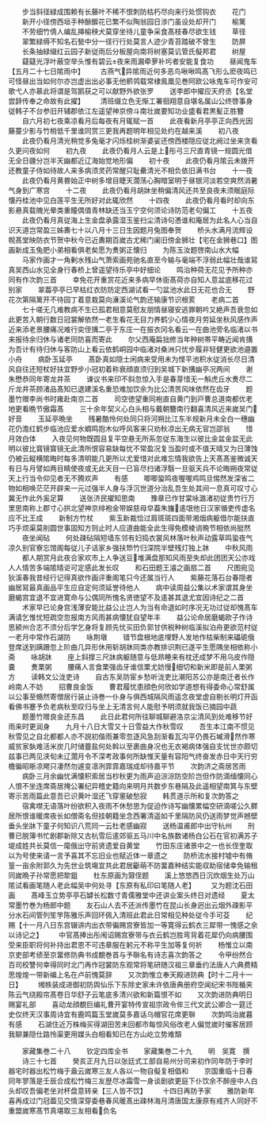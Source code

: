 <!-- { "loadSidebar": true } -->
　　步当斜径緑成围赖有长藤叶不稀不恨刺防枯朽尽向来行处惯钩衣
　　花门
　　新开小径傍西垣手种酴醿花已繁不似陶翁园日涉门虽设处却开门
　　榆篱
　　不劳细竹倩人编乱挿榆秧犬莫穿坐待儿童争采食髙枝春尽欲生钱
　　草径
　　翠繁緑缛不知名石甃中分一径行行处莫言人迹少青苔踏破不曾生
　　防屏
　　长条抽緑缀红云园子新従雨后分板屋向南将树塞莫讥管氏儗邦君
　　树屋
　　薿薿光浮叶蔽空举头惟有碧云夜来雨漏牵萝补圬者安能复食功
　　昼闻鬼车【五月二十七日隂雨中】
　　古燕气异隂雨近何多恶鸟啾啾鸣髙飞形么麽夜鸣已可怪昼出当如何尔亦岂虚出出必事无他鹡鸰载常棣鳯凰见巻阿欧公咏鬼车可作安可歌弋人亦慕此将谓是驾鹅获之可以献野外欲张罗
　　送李郎中擢应天府丞【名堂尝辞传奉之命故有此擢】
　　清班缀立色无惭工署徊翔意自堪名属山公终啓事身従韩子不台参旧开辅郡依江左遥望神京傍斗南壮嵗要知功业盛看君黒髪正胜簪
　　自六月初七夜乘凉看月后每夜有月辄赋一首
　　此夜看新月亭亭正向西光因藤蔓少影与竹梢低千里谁同赏三更我再题明年相见处约在越来溪
　　初八夜
　　此夜仍看月清光稍觉多兔毫才闪烁桂树渐婆娑还傍西楼隠应従北阙过坐来贪看久更问夜如何
　　初九夜
　　此夜仍看月人云是上彤弓三尺直青镜一规圆光借无全日疆分岂半天幽都近辽海始觉地形偏
　　初十夜
　　此夜仍看月隂云未拨开还教童子侍如待故人来多病须灵药常醒只耻罍清光不相负依旧满书台
　　十一夜
　　此夜仍看月黄昬始正中树多增目睫天濶荡心胸暗室明于昼银河淡若空爽然消暑气身到广寒宫
　　十二夜
　　此夜仍看月胡牀坐稍偏清风还共至良夜未须眠庭际懐丹桂池中见白莲平生无所好对此辄欣然
　　十四夜
　　此夜仍看月看时却向东影悬真载魄光晕类重瞳偶值青林缺还当玉宁空何须论诗防范老句偏工
　　十五夜
　　此夜仍看月真従海上生金盘承露湿玉鉴扫尘清诗句慿谁和庵居为此名人心当自识天道岂常盈三姊夀七十以八月十三日生因题月兔图奉贺
　　桥头水满月流辉设帨髙堂映防衣节贺中秋今已近夀期百嵗古尤稀门阑旧傍金狮壮【宅在金狮巷口】图画新成玉兔肥小弟相看俱老矣愿为煑粥正懐归
　　为陈玉汝题啓南山水大幅
　　马家作画才一角剰水残山气萧索画苑驰名直至今输与毫端不浮弱此幅壮哉谁冩真吴西山水见全身行春桥上曾遥望待乐亭中好细论
　　鸣治种荷无花见予所种亦同有作次韵三首
　　幸免花开重赏花近来多病早休衙髙荷亦自知人意盆底移花过别家
　　翠葢亭亭已早枯红衣防防定西湖试看一勺盆池水此日无花也合无
　　野花次第隔篱开不待园丁着意栽莫向濓溪论气韵还输康节识根荄
　　老病二首
　　七十嗟无几难教病不生已孤君相意莫慰友朋情昼寝安逃罪朝吟又絶声吾衰忽如此更苦入朝行数日冠裳解依然一老生看花无目力养鹤少心情夜月劳延坐秋风感作声近来添老景腰痛况难行奕侄搆二亭于东庄一在振衣冈名看云一在曲池旁名临渚以书来报待余归休与诸老同防喜而寄此
　　尔父西庵扁拙修当年种树帯平畴近闻肯搆为吾计有待归休与客防山上看云依鹤峒园中临渚对桑洲只忧步履非轻健更欲池邉置小舟
　　病卧玉延亭
　　髙卧真如隠士闲病来受用未为悭平池积水従消长尽日清风自往还短杖好扶宜野步小冠初着称衰顔直须归到吴城下新搆幽亭况两间
　　谢朱懋恭同年寄龙井茶
　　谏议书来印不斜忽惊入手是春芽惜无一斛虎丘水煑尽二斤龙井茶顾渚品髙知已退建溪名重恐难加饮余为比公清苦风味依然在齿牙
　　题墨竹赠李尚书时雍赴南京二首
　　司空徳望重同袍直自黄门到戸曹总道南都优老地更看晩节傲霜髙
　　三十余年契义心白头相与戴朝簪南行翻喜清风近来嵗吴门好音
　　玉延亭晩坐
　　残暑酷怜何处同只将河朔比江东半规新月未全白一穗幽花仍澹红鹤步临池应爱水蜩鸣抱木似呼风客来只劝秋凉出无病无官岂邵翁
　　惜月效白体
　　入夜见何物既圆且复平空悬无所系忽従东海生以彼比金盆金盆无此明以彼比寳镜寳镜无此清所恨容易缺每忧不常盈况复当盈时或不值天晴又为日薄蚀仍被云縦横隂晦时每多清明能几更所以尤爱惜对此难忘情我欲告上天髙髙鉴微诚天有日与月譬如两目睛使夜或无此天目一已盲尽扫诸浮翳一旦驱天兵不论晦朔夜常従天上行当令仰见者无不腾欢声
　　有感
　　唧唧蛩鸣夜喔喔鸡鸣旦惕然发深省二物如相唤茫茫开辟来一元过强半人身与浮沉世道分治乱吾生处其间一息真可叹寸心冀无怍此外奚足算
　　送张济民擢知思南
　　豫章已作甘棠咏潞渚初従贵竹行万里思南称上郡寸心拱北望神京绯袍金带娱慈母皁葢朱旛逺氓他日汉家循吏传虚名应不比王成
　　新制方竹杖
　　紫玉新裁恰过肩斑斑四面带湘烟病躯借尔能扶直巧手烦渠莫削圆世事固知方则止时人应道曲能全此生得免模棱诮晩节相依尚挺然
　　夜坐闻砧
　　何处疎砧隔短墙东邻有妇捣衣裳风林落叶秋声动露草鸣蛩夜气凉久别官寮忘馆阁每従儿子话家乡强扶笻竹归深院半壁残灯独上牀
　　中秋风雨
　　都人期赏月此夜合家欢市上人争送豆堆满盘那知风雨至失却此团团天公亦戏人人情苦多端隂晴讵可定感此发长叹
　　和石田题王濬之画扇二首
　　尺图宛见狄溪春我昔经行记得真欲作画评重阁笔只今还属当行人
　　紫藤花落石台春隠者幽居冩最真画品平生应自定何须延誉待他人
　　病中读周益公集以术家谓其身坐磨蝎宫宜退不宜进寛命与公偶同所愧名贤徳望不及逺甚其退尤宜因诗纪之二首
　　术家早已论身宫浅薄安能比益公止岂人为当有命退如时序况无功过従却愧髙车满请乞惟忧短疏空忽报南方风雨甚病懐犹自望年丰
　　益公论命居磨蝎欧子作诗思颍州合志不须分后学乞身将复顾先忧买田负郭甘供税种树临溪拟泊舟更欲范村従一老月中常作石湖防
　　咏荆墩
　　错节盘根地底埋野人发地作枯柴制来礧硊俄登席送到蹒跚忽上阶曲几异形休用斩胡牀同类亦教排识荆已遂平生愿隅坐相依称小斋
　　咏胡牀
　　座上斜撑三尺牀病躯随意与低昻睡来有枕还成梦不用乌皮作隠嚢
　　煑栗粥
　　腰痛人言食栗强齿牙谁信栗尤妨慢细切和新米即是前人栗粥方
　　读韩文公泷吏诗
　　自古东吴防宦乡愁听泷吏比潮阳苏公亦是南迁者长作岭南人不妨
　　招曹良金饭
　　曹君履忧患顔色何欣如学道想有得委命心常舒属以公事至翛然寄僧居行装止诗巻一仆身与俱西城隔风雨遥念夜堂虚自剔长明灯开函看佛书蹇予负老病秋至叹归与坐上无清言何人能慰予明须就我饭已摘园中蔬
　　题墨竹赠良金还东昌
　　此日此君何所往聊城聊避洛京尘清风到处难移节好雨来时更润身
　　九月十八日大雪又十日雪益大作秋雪叹
　　吾生本江南不惯见秋雪见之自北都都人亦不説初偕雨兼零忽逐风急刮渐看瓦沟平仍畏石墄滑然作寒威贫家埶难活米炭几时储虀盐何处斡以至裹曲身况也无衣褐病体强自支忧世亦颇切兹事已两见浃旬未辽濶月令不深考政事何所缺惟天量有容阳气终奋发赤日中天行穷檐徧昭晣凉飔只凄然勿遽变凛冽霏霏嘉瑞成却待嘉平节
　　次韵济之斋居苦雨
　　病卧三月余幽忧满懐积索居当杪秋更为雨声迫淙淙防空阶岂但作防滴缅懐同心人恨不坐连席斋居掩公署纪异稽史籍向来明月共数步东巷隔及此遥相望南箕与东壁寄示苦雨篇此意吾已识黄叶湿还飞穿窻破愁寂
　　韩贯道示所和复次韵答之
　　宿禽噤无语落叶纷欲积入夜雨不休愁思为促迫作诗写幽懐累幅空研滴嗟公久鳏居所恨谁暖席夜长如僧斋名但挂朝籍坐念西署清遥如千里隔防风仍送雨梦觉声撼壁垂头坐牀下童子何知识八荒同一云杜老感幽寂
　　送杨温甫郎中出守杭州
　　刑曹已脱簿书忙剧郡新除又古杭雪后逺郊驱五马川中名族数诸杨白公石在官初满苏子堤成姓共长莫信一麾俄出守前贤遗爱自黄堂
　　竹田东庄诸景中之一也长侄奎取以为号使来请一言予喜其不忘旧业也赋近体一章遗之
　　防桥流水接村墟中有脩篁一亩余附郭久为先世业筑塲宜共此君居斸萌不防畱嘉种结实能収助宿储幸免输租同嵗晩子孙常愿把犂鉏
　　杜东原画为奫侄题
　　溪上悠悠西日沉炊烟生处万山隂试看画笔随人老此幅吴中何处寻【东原有私印曰笔随人老】
　　又为题沈石田画
　　髙峰玉立势亭亭石罅长松数寸青儒雅堂中还讲业案头终日对遗经
　　夏太常墨竹巻为杨郎中题
　　友石山人去不还派传墨竹在昆山长身迥出云烟外疎影平分水石间管列笙竽陈雅乐声回环佩入清班此君此日常相见种处従今手可芟
　　纪赐【十一月八日东宫辍讲内出衣带徧赐宫寮皆加一等寛得云鹤衣三犀带一愧感之余以诗记之】
　　中官髙捧出彤闱诏赐宫寮带与衣云鹤岂胜弯背着花犀仍向病腰围受来臣职将何补持出君恩不可违章服在躬元不称平生加等复何祈
　　杨惟立以南京吏部考绩至京畱修防典书成覩巻首与予聨名有诗志喜次韵答之
　　令甲纷然合百司校讐何幸得同时北门再作冠裳防东观常将笔研随汉祖三章垂约法唐人六典费精思煌煌一带新编上名在卢前愧莫辞
　　又次韵惟立奉天殿进防典【时十二月十一日】
　　缃帙装成进御初防舆仙乐下东除史家未许依唐典册府空闻纪宋书陛楯夹陈云气绕殿帘髙卷日华舒子云笔底多清兴欲和新篇恨不如
　　又次韵进防典明日赐宴礼部
　　喜动龙顔覩巨编礼曹开宴特传宣祖宗政令侔三代文武公卿合一筵迁史仅终天汉事周诗宜有鹿鸣篇玉堂嵗莫多嘉话乌帽官花席更聨
　　次韵鸣治嵗暮有感
　　石湖住近万株梅买得湖田苦未回都市每惊风俗改老人偏觉嵗时催客居顾我聊兼隠仕路怜渠更用媒头白相看知已在方山屹立势难頽



　　家藏集巻二十八
　　钦定四库全书
　　家藏集巻二十九
　　明　吴寛　撰
　　诗三十七首
　　癸亥正月九日以张廷式工部自易州分司来初作同年防于李时器宅时器出松竹梅于盎云嵗寒三友人各以一物自儗复相倡和
　　京国重临十日春同年寥落是壬辰合成松竹梅三友歴尽冰霜雪一身谈剧欲更庭下仆饮余不醉座中人白头却叹吾偏老坐对杯盘意转亲【三人皆不饮】
　　十四日再防予家
　　雅防新年喜再成过门冠葢见交情深穿委巷春风暖髙出疎林海月清唐国太康原有戒齐人同好不重盟嵗寒髙节真堪取三友相看负名
